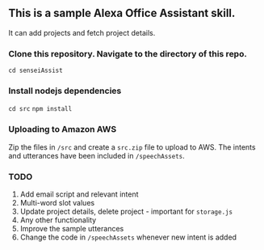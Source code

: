 ## This is a sample Alexa Office Assistant skill. 

It can add projects and fetch project details.  

### Clone this repository. Navigate to the directory of this repo. 

`cd senseiAssist`

### Install nodejs dependencies

`cd src`
`npm install`

### Uploading to Amazon AWS

Zip the files in `/src` and create a `src.zip` file to upload to AWS. 
The intents and utterances have been included in `/speechAssets`.

### TODO

1. Add email script and relevant intent
2. Multi-word slot values
3. Update project details, delete project - important for `storage.js`
4. Any other functionality
5. Improve the sample utterances 
6. Change the code in `/speechAssets` whenever new intent is added



